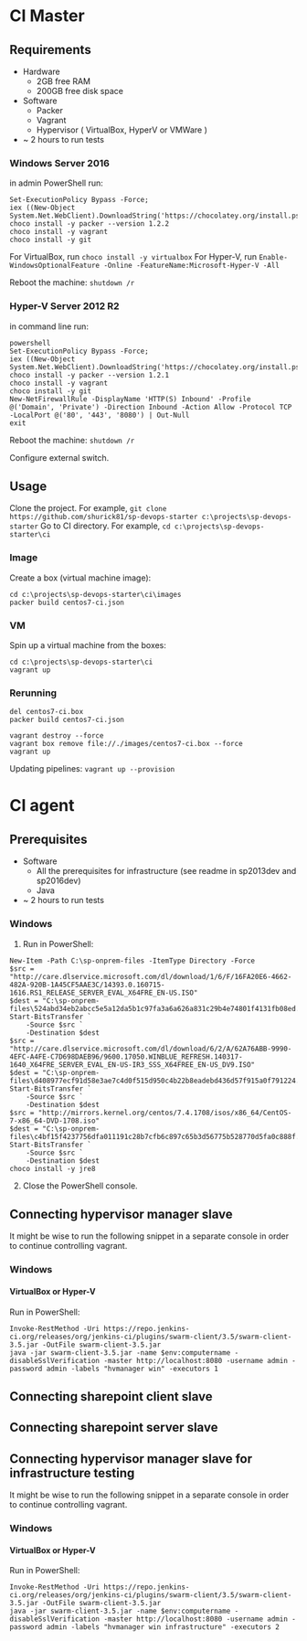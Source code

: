 # CI Master

## Requirements
* Hardware
  * 2GB free RAM
  * 200GB free disk space
* Software
  * Packer
  * Vagrant
  * Hypervisor ( VirtualBox, HyperV or VMWare )
* ~ 2 hours to run tests

### Windows Server 2016
in admin PowerShell run:
```
Set-ExecutionPolicy Bypass -Force;
iex ((New-Object System.Net.WebClient).DownloadString('https://chocolatey.org/install.ps1'))
choco install -y packer --version 1.2.2
choco install -y vagrant
choco install -y git
```

For VirtualBox, run `choco install -y virtualbox`
For Hyper-V, run `Enable-WindowsOptionalFeature -Online -FeatureName:Microsoft-Hyper-V -All`

Reboot the machine: `shutdown /r`

### Hyper-V Server 2012 R2
in command line run:
```
powershell
Set-ExecutionPolicy Bypass -Force;
iex ((New-Object System.Net.WebClient).DownloadString('https://chocolatey.org/install.ps1'))
choco install -y packer --version 1.2.1
choco install -y vagrant
choco install -y git
New-NetFirewallRule -DisplayName 'HTTP(S) Inbound' -Profile @('Domain', 'Private') -Direction Inbound -Action Allow -Protocol TCP -LocalPort @('80', '443', '8080') | Out-Null
exit
```

Reboot the machine: `shutdown /r`

Configure external switch.

## Usage
Clone the project. For example, `git clone https://github.com/shurick81/sp-devops-starter c:\projects\sp-devops-starter`
Go to CI directory. For example, `cd c:\projects\sp-devops-starter\ci`

### Image
Create a box (virtual machine image):

```
cd c:\projects\sp-devops-starter\ci\images
packer build centos7-ci.json
```

### VM

Spin up a virtual machine from the boxes:

```
cd c:\projects\sp-devops-starter\ci
vagrant up
```

### Rerunning
```
del centos7-ci.box
packer build centos7-ci.json
```
```
vagrant destroy --force
vagrant box remove file://./images/centos7-ci.box --force
vagrant up
```

Updating pipelines:
`vagrant up --provision`

# CI agent

## Prerequisites
* Software
  * All the prerequisites for infrastructure (see readme in sp2013dev and sp2016dev)
  * Java
* ~ 2 hours to run tests

### Windows
1. Run in PowerShell:
```
New-Item -Path C:\sp-onprem-files -ItemType Directory -Force
$src = "http://care.dlservice.microsoft.com/dl/download/1/6/F/16FA20E6-4662-482A-920B-1A45CF5AAE3C/14393.0.160715-1616.RS1_RELEASE_SERVER_EVAL_X64FRE_EN-US.ISO"
$dest = "C:\sp-onprem-files\524abd34eb2abcc5e5a12da5b1c97fa3a6a626a831c29b4e74801f4131fb08ed.iso"
Start-BitsTransfer `
    -Source $src `
    -Destination $dest
$src = "http://care.dlservice.microsoft.com/dl/download/6/2/A/62A76ABB-9990-4EFC-A4FE-C7D698DAEB96/9600.17050.WINBLUE_REFRESH.140317-1640_X64FRE_SERVER_EVAL_EN-US-IR3_SSS_X64FREE_EN-US_DV9.ISO"
$dest = "C:\sp-onprem-files\d408977ecf91d58e3ae7c4d0f515d950c4b22b8eadebd436d57f915a0f791224.iso"
Start-BitsTransfer `
    -Source $src `
    -Destination $dest
$src = "http://mirrors.kernel.org/centos/7.4.1708/isos/x86_64/CentOS-7-x86_64-DVD-1708.iso"
$dest = "C:\sp-onprem-files\c4bf15f4237756dfa011191c28b7cfb6c897c65b3d56775b528770d5fa0c888f.iso"
Start-BitsTransfer `
    -Source $src `
    -Destination $dest
choco install -y jre8
```
2. Close the PowerShell console.

## Connecting hypervisor manager slave
It might be wise to run the following snippet in a separate console in order to continue controlling vagrant.
### Windows
#### VirtualBox or Hyper-V
Run in PowerShell:
```
Invoke-RestMethod -Uri https://repo.jenkins-ci.org/releases/org/jenkins-ci/plugins/swarm-client/3.5/swarm-client-3.5.jar -OutFile swarm-client-3.5.jar
java -jar swarm-client-3.5.jar -name $env:computername -disableSslVerification -master http://localhost:8080 -username admin -password admin -labels "hvmanager win" -executors 1
```

## Connecting sharepoint client slave

## Connecting sharepoint server slave

## Connecting hypervisor manager slave for infrastructure testing
It might be wise to run the following snippet in a separate console in order to continue controlling vagrant.
### Windows
#### VirtualBox or Hyper-V
Run in PowerShell:
```
Invoke-RestMethod -Uri https://repo.jenkins-ci.org/releases/org/jenkins-ci/plugins/swarm-client/3.5/swarm-client-3.5.jar -OutFile swarm-client-3.5.jar
java -jar swarm-client-3.5.jar -name $env:computername -disableSslVerification -master http://localhost:8080 -username admin -password admin -labels "hvmanager win infrastructure" -executors 2
```